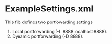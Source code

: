 ExampleSettings.xml
===================

This file defines two portfowarding settings.

1. Local portforwarding (-L 8888:localhost:8888).
1. Dynamic portforwarding (-D 8888).

